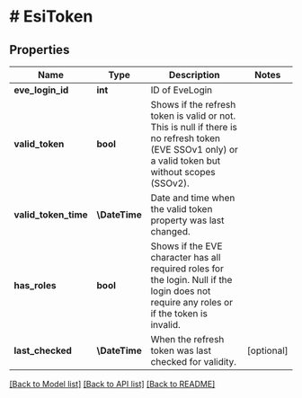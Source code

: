 # # EsiToken

## Properties

Name | Type | Description | Notes
------------ | ------------- | ------------- | -------------
**eve_login_id** | **int** | ID of EveLogin |
**valid_token** | **bool** | Shows if the refresh token is valid or not.  This is null if there is no refresh token (EVE SSOv1 only) or a valid token but without scopes (SSOv2). |
**valid_token_time** | **\DateTime** | Date and time when the valid token property was last changed. |
**has_roles** | **bool** | Shows if the EVE character has all required roles for the login.  Null if the login does not require any roles or if the token is invalid. |
**last_checked** | **\DateTime** | When the refresh token was last checked for validity. | [optional]

[[Back to Model list]](../../README.md#models) [[Back to API list]](../../README.md#endpoints) [[Back to README]](../../README.md)
